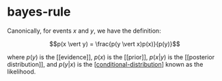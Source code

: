 # bayes-rule

Canonically, for events $x$ and $y$, we have the definition:

$$p(x \vert y) = \frac{p(y \vert x)p(x)}{p(y)}$$

where $p(y)$ is the [[evidence]], $p(x)$ is the [[prior]], $p(x \vert y)$ is the [[posterior distribution]], and $p(y \vert x)$ is the [[conditional-distribution]] known as the likelihood.


[//begin]: # "Autogenerated link references for markdown compatibility"
[conditional-distribution]: conditional-distribution "conditional-distribution"
[//end]: # "Autogenerated link references"
